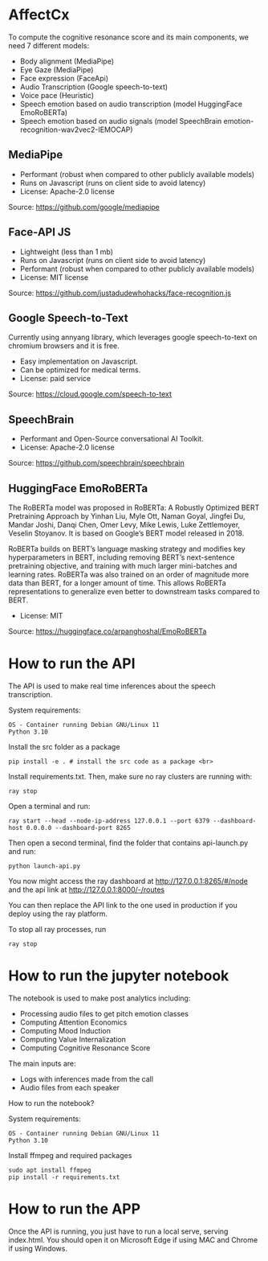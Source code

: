 AffectCx
==============================

To compute the cognitive resonance score and its main components, we need 7 different models: 

* Body alignment (MediaPipe)
* Eye Gaze (MediaPipe)
* Face expression (FaceApi)
* Audio Transcription (Google speech-to-text)
* Voice pace (Heuristic)
* Speech emotion based on audio transcription (model HuggingFace EmoRoBERTa)
* Speech emotion based on audio signals (model SpeechBrain emotion-recognition-wav2vec2-IEMOCAP)

## MediaPipe

* Performant (robust when compared to other publicly available models)
* Runs on Javascript (runs on client side to avoid latency)
* License: Apache-2.0 license

Source: https://github.com/google/mediapipe

## Face-API JS

* Lightweight (less than 1 mb)
* Runs on Javascript (runs on client side to avoid latency)
* Performant (robust when compared to other publicly available models)
* License: MIT license

Source: https://github.com/justadudewhohacks/face-recognition.js

## Google Speech-to-Text

Currently using annyang library, which leverages google speech-to-text on chromium browsers and it is free. 

* Easy implementation on Javascript.
* Can be optimized for medical terms.
* License: paid service

Source: https://cloud.google.com/speech-to-text

## SpeechBrain

* Performant and Open-Source conversational AI Toolkit.
* License: Apache-2.0 license

Source: https://github.com/speechbrain/speechbrain

## HuggingFace EmoRoBERTa

The RoBERTa model was proposed in RoBERTa: A Robustly Optimized BERT Pretraining Approach by Yinhan Liu, Myle Ott, Naman Goyal, Jingfei Du, Mandar Joshi, Danqi Chen, Omer Levy, Mike Lewis, Luke Zettlemoyer, Veselin Stoyanov. It is based on Google’s BERT model released in 2018.

RoBERTa builds on BERT’s language masking strategy and modifies key hyperparameters in BERT, including removing BERT’s next-sentence pretraining objective, and training with much larger mini-batches and learning rates. RoBERTa was also trained on an order of magnitude more data than BERT, for a longer amount of time. This allows RoBERTa representations to generalize even better to downstream tasks compared to BERT.

* License: MIT

Source: https://huggingface.co/arpanghoshal/EmoRoBERTa

# How to run the API 

The API is used to make real time inferences about the speech transcription. 

System requirements:

```
OS - Container running Debian GNU/Linux 11
Python 3.10
```

Install the src folder as a package

```
pip install -e . # install the src code as a package <br> 
```

Install requirements.txt. Then, make sure no ray clusters are running with:

```
ray stop
```

Open a terminal and run:

```
ray start --head --node-ip-address 127.0.0.1 --port 6379 --dashboard-host 0.0.0.0 --dashboard-port 8265
```

Then open a second terminal, find the folder that contains api-launch.py and run:

```
python launch-api.py
```

You now might access the ray dashboard at http://127.0.0.1:8265/#/node and the api link at http://127.0.0.1:8000/-/routes

You can then replace the API link to the one used in production if you deploy using the ray platform.

To stop all ray processes, run 

```
ray stop
```

# How to run the jupyter notebook

The notebook is used to make post analytics including:

* Processing audio files to get pitch emotion classes
* Computing Attention Economics
* Computing Mood Induction
* Computing Value Internalization
* Computing Cognitive Resonance Score

The main inputs are: 

* Logs with inferences made from the call
* Audio files from each speaker

How to run the notebook? 

System requirements:

```
OS - Container running Debian GNU/Linux 11
Python 3.10
```

Install ffmpeg and required packages

```
sudo apt install ffmpeg
pip install -r requirements.txt
```

# How to run the APP

Once the API is running, you just have to run a local serve, serving index.html. You should open it on Microsoft Edge if using MAC and Chrome if using Windows.